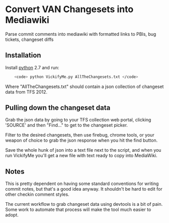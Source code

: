 # Convert VAN Changesets into Mediawiki

Parse commit comments into mediawiki with formatted links to PBIs, bug tickets, changeset diffs

## Installation

Install [python](http://python.org/) 2.7 and run:

```sh
    <code> python VickifyMe.py AllTheChangesets.txt </code>
```

Where "AllTheChangesets.txt" should contain a json collection of changeset data from TFS 2012.

## Pulling down the changeset data

Grab the json data by going to your TFS collection web portal, clicking 'SOURCE' and then "Find..." to get to the changeset picker.


Filter to the desired changesets, then use firebug, chrome tools, or your weapon of choice to grab the json response when you hit the find button.


Save the whole hunk of json into a text file next to the script, and when you run VickifyMe you'll get a new file with text ready to copy into MediaWiki.


## Notes

This is pretty dependent on having some standard conventions for writing commit notes, but that's a good idea anyway. 
It shouldn't be hard to edit for other checkin comment styles.

The current workflow to grab changeset data using devtools is a bit of pain. 
Some work to automate that process will make the tool much easier to adopt.
